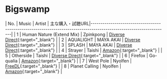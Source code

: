 # Bigswamp

| No. | Music | Artist | 主な購入・試聴URL|--------------------------------------------------------------------------------------------------------------------|
| 1 | Human Nature (Extend Mix) | Zpinkpong | [Diverse Direct](https://diverse.direct/zpptrax/zppt-002/){:target="_blank"}         |
| 2 | AQUALIGHT                 | MAYA AKAI | [Diverse Direct](https://diverse.direct/diverse-system/dvsp-0217/){:target="_blank"} |
| 3 | SPLASH                    | MAYA AKAI | [Diverse Direct](https://diverse.direct/diverse-system/dvsp-0217/){:target="_blank"} |
| 4 | Strayer                   | Taishi    | [Amazon](https://www.amazon.co.jp/dp/B01MU7Y8D3){:target="_blank"}                   |
| 5 | Otherside                 | Taishi    | [Diverse Direct](https://diverse.direct/diverse-system/dvsp-0210/){:target="_blank"} |
| 6 | Firefox                   | Go-qualia | [Amazon](https://www.amazon.co.jp/dp/B01MU7Y8D3){:target="_blank"}                   |
| 7 | West Pole                 | Nyolfen   | [FreeDL](http://bunkai-kei.com/release/bk-k_015/){:target="_blank"}                  |
| 8 | Planet Calling            | Nyolfen   | [Amazon](https://www.amazon.co.jp/dp/B01MU7Y8D3){:target="_blank"}                   |
